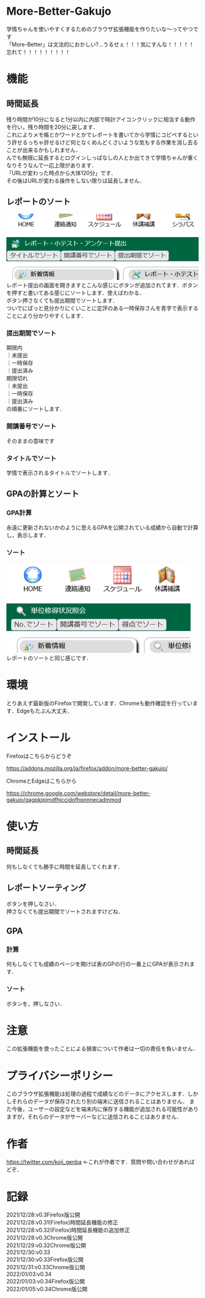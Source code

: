 # More-Better-Gakujo

学情ちゃんを使いやすくするためのブラウザ拡張機能を作りたいな～ってやつです  
「More-Better」は文法的におかしい?…うるせぇ！！！気にすんな！！！！！忘れて！！！！！！！！！

# 機能

## 時間延長
残り時間が10分になると1分以内に内部で時計アイコンクリックに相当する動作を行い，残り時間を20分に戻します．  
これによりメモ帳とかワードとかでレポートを書いてから学情にコピペするという許せるっちゃ許せるけど何となくめんどくさいような気もする作業を消し去ることが出来るかもしれません．  
んでも無限に延長するとログインしっぱなしの人とか出てきて学情ちゃんが重くなりそうなんで一応上限があります．  
「URLが変わった時点から大体120分」です．  
その後はURLが変わる操作をしない限りは延長しません．


## レポートのソート
![レポート画面のボタン](https://github.com/koji-genba/gakujo-chan-extender/blob/Readme_images/report_firefox.png)  
レポート提出の画面を開きますとこんな感じにボタンが追加されてます．ボタンを押すと書いてある感じにソートします．使えばわかる．  
ボタン押さなくても提出期間でソートします．  
ついでにぱっと見分かりにくいことに定評のある一時保存さんを青字で表示することにより分かりやすくします．
### 提出期間でソート
期限内  
｜未提出  
｜一時保存  
｜提出済み  
期限切れ  
｜未提出  
｜一時保存  
｜提出済み  
の順番にソートします．  
### 開講番号でソート
そのままの意味です
### タイトルでソート
学情で表示されるタイトルでソートします．

## GPAの計算とソート
### GPA計算
永遠に更新されないかのように思えるGPAを公開されている成績から自動で計算し，表示します．  
### ソート
![成績画面のボタン](https://github.com/koji-genba/gakujo-chan-extender/blob/Readme_images/score_firefox.png)  
レポートのソートと同じ感じです．  

# 環境
とりあえず最新版のFirefoxで開発しています．Chromeも動作確認を行っています．Edgeもたぶん大丈夫．

# インストール
Firefoxはこちらからどうぞ

https://addons.mozilla.org/ja/firefox/addon/more-better-gakujo/

ChromeとEdgeはこちらから

https://chrome.google.com/webstore/detail/more-better-gakujo/gagpkjpimdfhiccjdofhpnnnecadmmod

# 使い方

## 時間延長
何もしなくても勝手に時間を延長してくれます．

## レポートソーティング
ボタンを押しなさい．  
押さなくても提出期間でソートされますけどね．

## GPA
### 計算
何もしなくても成績のページを開けば表のGPの行の一番上にGPAが表示されます．
### ソート
ボタンを，押しなさい．


# 注意
この拡張機能を使ったことによる損害について作者は一切の責任を負いません．

# プライバシーポリシー
このブラウザ拡張機能は処理の過程で成績などのデータにアクセスします．しかしそれらのデータが保存されたり別の端末に送信されることはありません．
また今後，ユーザーの設定などを端末内に保存する機能が追加される可能性がありますが，それらのデータがサーバーなどに送信されることはありません．


# 作者
https://twitter.com/koji_genba ←これが作者です．質問や問い合わせがあればどぞ．

# 記録
2021/12/28:v0.3Firefox版公開  
2021/12/28:v0.31(Firefox)時間延長機能の修正  
2021/12/28:v0.32(Firefox)時間延長機能の追加修正  
2021/12/28:v0.3Chrome版公開  
2021/12/29:v0.32Chrome版公開  
2021/12/30:v0.33  
2021/12/30:v0.33Firefox版公開  
2021/12/31:v0.33Chrome版公開  
2022/01/03:v0.34  
2022/01/03:v0.34Firefox版公開  
2022/01/05:v0.34Chrome版公開  
